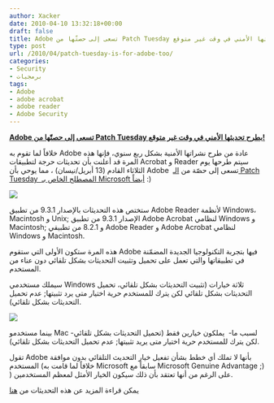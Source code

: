 ```yaml
---
author: Xacker
date: 2010-04-10 13:32:18+00:00
draft: false
title: Adobe تسعى إلى حصتّها من Patch Tuesday بطرح تحديثها الأمني في وقت غير متوقع!
type: post
url: /2010/04/patch-tuesday-is-for-adobe-too/
categories:
- Security
- برمجيات
tags:
- Adobe
- adobe acrobat
- adobe reader
- Adobe Security
---
```


[**Adobe تسعى إلى حصتّها من Patch Tuesday بطرح تحديثها الأمني في وقت غير متوقع!**](https://www.it-scoop.com/2010/04/patch-tuesday-is-for-adobe-too/)


خلافاً لما تقوم به Adobe عادة من طرح نشراتها الأمنية بشكل ربع سنوي، فإنها هذه المرة قد أعلنت بأن تحديثات حرجة لتطبيقات Acrobat و Reader سيتم طرحها يوم الثلاثاء القادم (13 أبريل/نيسان) ، مما يوحي بأن Adobe  تسعى إلى حصّة من [الـ Patch Tuesday  المصطلح الخاص بـ Microsoft أيضاً](https://www.it-scoop.com/2010/04/microsoft-patch-tuesday-april-2010/) :)


[![](https://www.it-scoop.com/wp-content/uploads/2010/04/adobe-security.jpg)
](https://www.it-scoop.com/2010/04/patch-tuesday-is-for-adobe-too/)


ستختص هذه التحديثات بالإصدار 9.3.1 من تطبيق Adobe Reader لأنظمة Windows، Macintosh و Unix; الإصدار 9.3.1 من تطبيق Adobe Acrobat لنظامي Windows و Macintosh; و 8.2.1 من تطبيقي Adobe Reader و Adobe Acrobat لنظامي Windows و Macintosh.

هذه المرة ستكون الأولى التي ستقوم Adobe فيها بتجربة التكنولوجيا الجديدة المضمّنة في تطبيقاتها والتي تعمل على تحميل وتثبيت التحديثات بشكل تلقائي دون عناء من المستخدم.

سيملك مستخدمي Windows ثلاثة خيارات (تثبيت التحديثات بشكل تلقائي، تحميل التحديثات بشكل تلقائي لكن يترك للمستخدم حرية اختيار متى يرد تثبيتها; عدم تحميل التحديثات بشكل تلقائي).

[![](http://www.sophos.com/images/blogs/gc/2010/04/adobe-updater.jpg)
](https://www.it-scoop.com/2010/04/patch-tuesday-is-for-adobe-too/)

بينما مستخدمو Mac -لسبب ما-  يملكون خيارين فقط (تحميل التحديثات بشكل تلقائي لكن يترك للمستخدم حرية اختيار متى يريد تثبيتها; عدم تحميل التحديثات بشكل تلقائي).

تقول Adobe بأنها لا تملك أي خطط بشأن تفعيل خيار التحديث التلقائي بدون موافقة المستخدم (خلافاً لما قامت به Microsoft سابقاً مع Microsoft Genuine Advantage ;) ) على الرغم من أنها تعتقد بأن ذلك سيكون الخيار الأمثل لمعظم المستخدمين.

يمكن قراءة المزيد عن هذه التحديثات من [هنا](http://blogs.adobe.com/adobereader/2010/04/upcoming_adobe_reader_and_acro.html)

